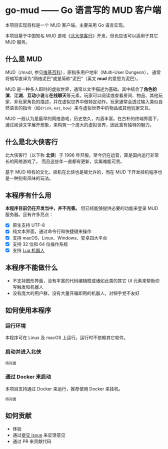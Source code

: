 # go-mud —— Go 语言写的 MUD 客户端

本项目实现目标是一个 MUD 客户端，主要采用 Go 语言实现。

本项目基于中国知名 MUD 游戏《[北大侠客行](http://www.pkuxkx.com)》开发，但也应该可以适用于其它 MUD 服务。

## 什么是 MUD

MUD（/mʌd/, 参见[维基百科](https://zh.wikipedia.org/zh-cn/MUD)），原指多用户地牢（Multi-User Dungeon），
通常将缩写直译为“网络泥巴”或是简称“泥巴”（英文 **mud** 的意思为泥巴）。

MUD 是一种多人即时的虚拟世界，通常以文字描述为基础。其中结合了**角色扮演**、**江湖**、**互动小说**与**在线聊天**等元素，玩家可以阅读或查看房间、物品、其他玩家、非玩家角色的描述，并在虚拟世界中做特定动作。玩家通常会透过输入类似自然语言的指令（如`drink`, `eat`, `bow`）来与虚拟世界中的物品或其他玩家交互。

MUD 一般认为是最早的网络游戏，历史悠久，内涵丰富。在古朴的终端界面下，通过阅读文字展开想象，来构筑一个庞大的虚拟世界，因此富有独特的魅力。

## 什么是北大侠客行

北大侠客行（以下称 **北侠**）于 1996 年开服，至今仍在运营，算是国内运行非常长的网络游戏了。
而且这些年一直都有更新，实属难能可贵。

基于 MUD 特有的文化，挂机在北侠也是被允许的，而在 MUD 下开发挂机程序也是一种别有风味的玩法。

## 本程序有什么用

**本程序目前仍在开发当中，并不完善。** 但已经能够提供必要的功能来登录 MUD 服务器。且有许多亮点：

* [X] 原生支持 UTF-8
* [X] 纯文本界面，通过命令行和快捷键来操作
* [X] 支持 macOS、Linux、Windows、安卓四大平台
* [X] 支持 32 位和 64 位操作系统
* [X] 支持 [Lua 机器人](https://github.com/dzpao/lua-mud-robots)

## 本程序不能做什么

* 不支持图形界面，没有丰富的代码编辑框或诸如此类的其它 UI 元素来帮助你写触发和机器人
* 没有庞大的用户群，没有大量开箱即用的机器人，对伸手党不友好

## 如何使用本程序

### 运行环境

本程序可在 Linux 及 macOS 上运行。运行时不依赖其它软件。

### 启动并进入北侠

```
待完善
```

### 通过 Docker 来启动

本项目支持通过 Docker 来运行，推荐使用 Docker 来挂机。

```
待完善
```

## 如何贡献

* 体验
* 通过[提交 issue](https://github.com/dzpao/go-mud/issues/new) 来反馈意见
* 通过 PR 来贡献代码
